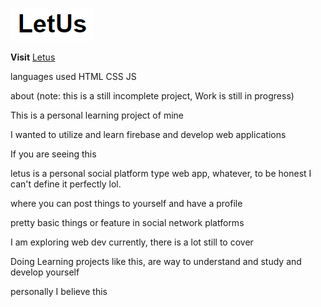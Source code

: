 ![photo](icon.png)


**Visit** [Letus](https://letus-7d9c3.web.app/)

languages used
HTML
CSS
JS






about
(note: this is a still incomplete project, Work is still in progress)


This is a personal learning project of mine

I wanted to utilize and learn firebase and develop web applications

If you are seeing this 

letus is a personal social platform type web app, whatever, 
to be honest I can't define it perfectly lol. 



where you can post things to yourself and have a profile 

pretty basic things or feature in social network platforms

I am exploring web dev currently, there is a lot still to cover

Doing Learning projects like this, are way to understand and study and develop yourself 

personally I believe this
